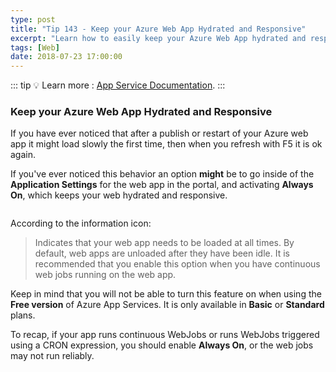 ```yaml
---
type: post
title: "Tip 143 - Keep your Azure Web App Hydrated and Responsive"
excerpt: "Learn how to easily keep your Azure Web App hydrated and responsive"
tags: [Web]
date: 2018-07-23 17:00:00
---
```


::: tip
:bulb: Learn more : [App Service Documentation](https://docs.microsoft.com/azure/app-service?WT.mc_id=docs-azuredevtips-azureappsdev).
:::

### Keep your Azure Web App Hydrated and Responsive

If you have ever noticed that after a publish or restart of your Azure web app it might load slowly the first time, then when you refresh with F5 it is ok again.

If you've ever noticed this behavior an option **might** be to go inside of the **Application Settings** for the web app in the portal, and activating **Always On**, which keeps your web hydrated and responsive.

<img :src="$withBase('/files/azurewebappalwayson1.png')">

According to the information icon:

> Indicates that your web app needs to be loaded at all times. By default, web apps are unloaded after they have been idle. It is recommended that you enable this option when you have continuous web jobs running on the web app.

Keep in mind that you will not be able to turn this feature on when using the **Free version** of Azure App Services. It is only available in **Basic** or **Standard** plans.

To recap, if your app runs continuous WebJobs or runs WebJobs triggered using a CRON expression, you should enable **Always On**, or the web jobs may not run reliably.
